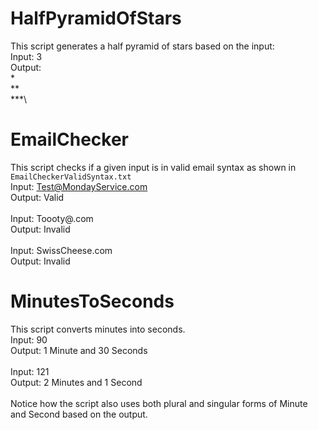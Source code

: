 # HalfPyramidOfStars

This script generates a half pyramid of stars based on the input:\
	Input: 3\
	Output:\
	\*\
	\*\*\
	\*\*\*\
# EmailChecker

This script checks if a given input is in valid email syntax as shown in `EmailCheckerValidSyntax.txt`\
Input: Test@MondayService.com\
Output: Valid\
\
Input: Toooty@.com\
Output: Invalid\
\
Input: SwissCheese.com\
Output: Invalid
# MinutesToSeconds

This script converts minutes into seconds.\
Input: 90\
Output: 1 Minute and 30 Seconds\
\
Input: 121\
Output: 2 Minutes and 1 Second\
\
Notice how the script also uses both plural and singular forms of Minute and Second based on the output.
